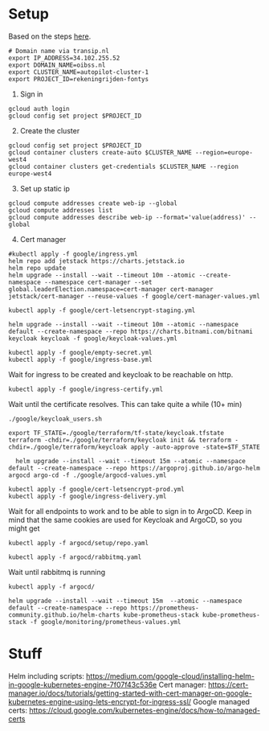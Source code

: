 # Setup

Based on the steps [here](https://cloud.google.com/kubernetes-engine/docs/deploy-app-cluster).

```shell
# Domain name via transip.nl
export IP_ADDRESS=34.102.255.52
export DOMAIN_NAME=oibss.nl
export CLUSTER_NAME=autopilot-cluster-1
export PROJECT_ID=rekeningrijden-fontys
```

1. Sign in

 ```shell
gcloud auth login
gcloud config set project $PROJECT_ID
```

2. Create the cluster

```shell
gcloud config set project $PROJECT_ID
gcloud container clusters create-auto $CLUSTER_NAME --region=europe-west4
gcloud container clusters get-credentials $CLUSTER_NAME --region europe-west4
 ```

3. Set up static ip

```shell
gcloud compute addresses create web-ip --global
gcloud compute addresses list
gcloud compute addresses describe web-ip --format='value(address)' --global
  ```

4. Cert manager

```shell
#kubectl apply -f google/ingress.yml
helm repo add jetstack https://charts.jetstack.io
helm repo update
helm upgrade --install --wait --timeout 10m --atomic --create-namespace --namespace cert-manager --set global.leaderElection.namespace=cert-manager cert-manager jetstack/cert-manager --reuse-values -f google/cert-manager-values.yml
```
```shell
kubectl apply -f google/cert-letsencrypt-staging.yml
```
```shell
helm upgrade --install --wait --timeout 10m --atomic --namespace default --create-namespace --repo https://charts.bitnami.com/bitnami keycloak keycloak -f google/keycloak-values.yml
```
```shell
kubectl apply -f google/empty-secret.yml
kubectl apply -f google/ingress-base.yml
```
Wait for ingress to be created and keycloak to be reachable on http.
```shell
kubectl apply -f google/ingress-certify.yml
```
Wait until the certificate resolves. This can take quite a while (10+ min)

```shell
./google/keycloak_users.sh
```
```shell
export TF_STATE=./google/terraform/tf-state/keycloak.tfstate
terraform -chdir=./google/terraform/keycloak init && terraform -chdir=./google/terraform/keycloak apply -auto-approve -state=$TF_STATE
```

```shell
  helm upgrade --install --wait --timeout 15m --atomic --namespace default --create-namespace --repo https://argoproj.github.io/argo-helm argocd argo-cd -f ./google/argocd-values.yml
```

```shell
kubectl apply -f google/cert-letsencrypt-prod.yml 
kubectl apply -f google/ingress-delivery.yml
```

Wait for all endpoints to work and to be able to sign in to ArgoCD. Keep in mind that the same cookies are used for Keycloak and ArgoCD, so you might get 

```shell
kubectl apply -f argocd/setup/repo.yaml
```
```shell
kubectl apply -f argocd/rabbitmq.yaml
```

Wait until rabbitmq is running

```shell
kubectl apply -f argocd/
```

```shell
helm upgrade --install --wait --timeout 15m  --atomic --namespace default --create-namespace --repo https://prometheus-community.github.io/helm-charts kube-prometheus-stack kube-prometheus-stack -f google/monitoring/prometheus-values.yml
```

# Stuff

Helm including scripts: https://medium.com/google-cloud/installing-helm-in-google-kubernetes-engine-7f07f43c536e
Cert
manager: https://cert-manager.io/docs/tutorials/getting-started-with-cert-manager-on-google-kubernetes-engine-using-lets-encrypt-for-ingress-ssl/
Google managed certs: https://cloud.google.com/kubernetes-engine/docs/how-to/managed-certs